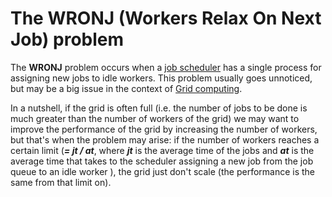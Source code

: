 # The WRONJ (Workers Relax On Next Job) problem

The **WRONJ** problem occurs when a [job scheduler](https://en.wikipedia.org/wiki/Job_scheduler) has a single process for assigning new jobs to idle workers. This problem usually goes unnoticed, but may be a big issue in the context of [Grid computing](https://en.wikipedia.org/wiki/Grid_computing). 

In a nutshell, if the grid is often full (i.e. the number of jobs to be done is much greater than the number of workers of the grid) we may want to improve the performance of the grid by increasing the number of workers, but that's when the problem may arise: if the number of workers reaches a certain limit (***= jt / at***, where ***jt*** is the  average time of the jobs and ***at*** is the average time that takes to the scheduler assigning a new job from the job queue to an idle worker ), the grid just don't scale (the performance is the same from that limit on). 

